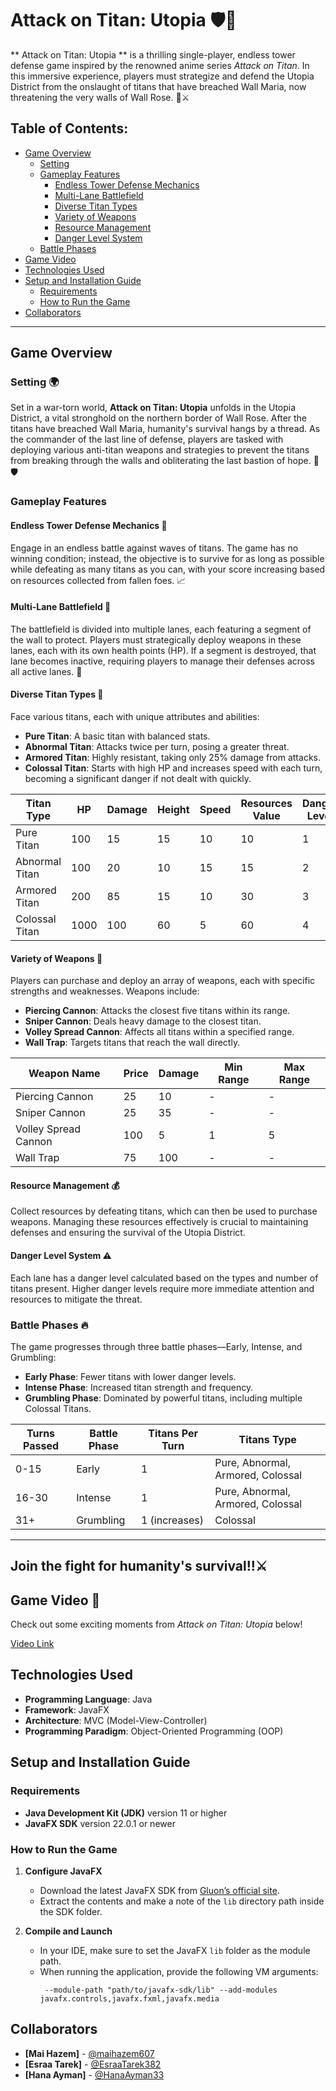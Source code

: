 # Attack on Titan: Utopia 🛡️👾

** Attack on Titan: Utopia ** is a thrilling single-player, endless tower defense game inspired by the renowned anime series _Attack on Titan_. In this immersive experience, players must strategize and defend the Utopia District from the onslaught of titans that have breached Wall Maria, now threatening the very walls of Wall Rose. 🏰⚔️

## Table of Contents:

- [Game Overview](#game-overview)
  - [Setting](#setting)
  - [Gameplay Features](#gameplay-features)
    - [Endless Tower Defense Mechanics](#endless-tower-defense-mechanics)
    - [Multi-Lane Battlefield](#multi-lane-battlefield)
    - [Diverse Titan Types](#diverse-titan-types)
    - [Variety of Weapons](#variety-of-weapons)
    - [Resource Management](#resource-management)
    - [Danger Level System](#danger-level-system)
  - [Battle Phases](#battle-phases)
- [Game Video](#game-video)
- [Technologies Used](#technologies-used)
- [Setup and Installation Guide](#setup-and-installation-guide)
  - [Requirements](#requirements)
  - [How to Run the Game](#how-to-run-the-game)
- [Collaborators](#collaborators)

---

## Game Overview

### Setting 🌍

Set in a war-torn world, **Attack on Titan: Utopia** unfolds in the Utopia District, a vital stronghold on the northern border of Wall Rose. After the titans have breached Wall Maria, humanity's survival hangs by a thread. As the commander of the last line of defense, players are tasked with deploying various anti-titan weapons and strategies to prevent the titans from breaking through the walls and obliterating the last bastion of hope. 💪🛡️

### Gameplay Features

#### Endless Tower Defense Mechanics 🏰

Engage in an endless battle against waves of titans. The game has no winning condition; instead, the objective is to survive for as long as possible while defeating as many titans as you can, with your score increasing based on resources collected from fallen foes. 📈

#### Multi-Lane Battlefield 🌌

The battlefield is divided into multiple lanes, each featuring a segment of the wall to protect. Players must strategically deploy weapons in these lanes, each with its own health points (HP). If a segment is destroyed, that lane becomes inactive, requiring players to manage their defenses across all active lanes. 🚧

#### Diverse Titan Types 👹

Face various titans, each with unique attributes and abilities:

- **Pure Titan**: A basic titan with balanced stats.
- **Abnormal Titan**: Attacks twice per turn, posing a greater threat.
- **Armored Titan**: Highly resistant, taking only 25% damage from attacks.
- **Colossal Titan**: Starts with high HP and increases speed with each turn, becoming a significant danger if not dealt with quickly.

| Titan Type     | HP   | Damage | Height | Speed | Resources Value | Danger Level |
| -------------- | ---- | ------ | ------ | ----- | --------------- | ------------ |
| Pure Titan     | 100  | 15     | 15     | 10    | 10              | 1            |
| Abnormal Titan | 100  | 20     | 10     | 15    | 15              | 2            |
| Armored Titan  | 200  | 85     | 15     | 10    | 30              | 3            |
| Colossal Titan | 1000 | 100    | 60     | 5     | 60              | 4            |

#### Variety of Weapons 🔫

Players can purchase and deploy an array of weapons, each with specific strengths and weaknesses. Weapons include:

- **Piercing Cannon**: Attacks the closest five titans within its range.
- **Sniper Cannon**: Deals heavy damage to the closest titan.
- **Volley Spread Cannon**: Affects all titans within a specified range.
- **Wall Trap**: Targets titans that reach the wall directly.

| Weapon Name          | Price | Damage | Min Range | Max Range |
| -------------------- | ----- | ------ | --------- | --------- |
| Piercing Cannon      | 25    | 10     | -         | -         |
| Sniper Cannon        | 25    | 35     | -         | -         |
| Volley Spread Cannon | 100   | 5      | 1         | 5         |
| Wall Trap            | 75    | 100    | -         | -         |

#### Resource Management 💰

Collect resources by defeating titans, which can then be used to purchase weapons. Managing these resources effectively is crucial to maintaining defenses and ensuring the survival of the Utopia District.

#### Danger Level System ⚠️

Each lane has a danger level calculated based on the types and number of titans present. Higher danger levels require more immediate attention and resources to mitigate the threat.

### Battle Phases 🔥

The game progresses through three battle phases—Early, Intense, and Grumbling:

- **Early Phase**: Fewer titans with lower danger levels.
- **Intense Phase**: Increased titan strength and frequency.
- **Grumbling Phase**: Dominated by powerful titans, including multiple Colossal Titans.

| Turns Passed | Battle Phase | Titans Per Turn | Titans Type                       |
| ------------ | ------------ | --------------- | --------------------------------- |
| 0-15         | Early        | 1               | Pure, Abnormal, Armored, Colossal |
| 16-30        | Intense      | 1               | Pure, Abnormal, Armored, Colossal |
| 31+          | Grumbling    | 1 (increases)   | Colossal                          |

---

## Join the fight for humanity's survival!!⚔️

## Game Video 📸

Check out some exciting moments from _Attack on Titan: Utopia_ below!

[Video Link](https://github.com/user-attachments/assets/5ab61407-7566-4f78-87d1-2293a17fdcbd)

## Technologies Used

- **Programming Language**: Java
- **Framework**: JavaFX
- **Architecture**: MVC (Model-View-Controller)
- **Programming Paradigm**: Object-Oriented Programming (OOP)

## Setup and Installation Guide

### Requirements

- **Java Development Kit (JDK)** version 11 or higher
- **JavaFX SDK** version 22.0.1 or newer

### How to Run the Game

1. **Configure JavaFX**

   - Download the latest JavaFX SDK from [Gluon’s official site](https://gluonhq.com/products/javafx/).
   - Extract the contents and make a note of the `lib` directory path inside the SDK folder.

2. **Compile and Launch**
   - In your IDE, make sure to set the JavaFX `lib` folder as the module path.
   - When running the application, provide the following VM arguments:
     ```
      --module-path "path/to/javafx-sdk/lib" --add-modules javafx.controls,javafx.fxml,javafx.media
     ```

## Collaborators

- **[Mai Hazem]** - [@maihazem607](https://github.com/maihazem607)
- **[Esraa Tarek]** - [@EsraaTarek382](https://github.com/EsraaTarek382)
- **[Hana Ayman]** - [@HanaAyman33](https://github.com/HanaAyman33)
